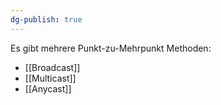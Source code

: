 ```yaml
---
dg-publish: true
---
```

Es gibt mehrere Punkt-zu-Mehrpunkt Methoden:

- [[Broadcast]]
- [[Multicast]]
- [[Anycast]]